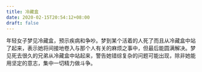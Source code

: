 ```yaml
---
title: 冷藏盒
date: 2020-02-15T20:54:12+08:00
draft: false
---
```


年轻女子梦见冷藏盒，预示疾病和争吵。梦到某个活着的人死了而且从冷藏盒中站了起来，表示她将间接地卷入与那个人有关的麻烦之事中，但最后能圆满解决。梦见死去很久的兄弟从冷藏盒中站起来，警告她错综复杂的问题可能出现，除非她能用坚定的意志，集中一切精力做斗争。